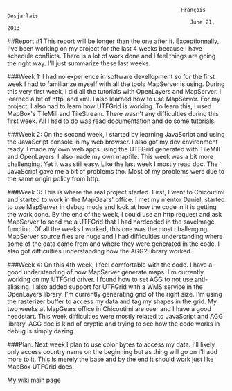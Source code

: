                                                                                                                             
                                                            François Desjarlais                                                     
                                                               June 21, 2013 
##Report #1
This report will be longer than the one after it. Exceptionnally, I've been working on my project for the last 4 weeks because I have schedule conflicts. There is a lot of work done and I feel things are going the right way. I'll just summarize these last weeks.

###Week 1:
I had no experience in software devellopment so for the first week I had to familiarize myself with all the tools MapServer is using. During this very first week, I did all the tutorials with OpenLayers and MapServer. I learned a bit of http, and xml. I also learned how to use MapServer. For my project, I also had to learn how UTFGrid is working. To learn this, I used MapBox's TileMill and TileStream. There wasn't any difficulties during this first week. All I had to do was read documentation and do some tutorials.

###Week 2:
On the second week, I started by learning JavaScript and using the JavaScript console in my web browser. I also got my dev environment ready. I made my own web apps using the UTFGrid generated with TileMill and OpenLayers. I also made my own mapfile. This week was a bit more challenging. Yet it was still easy. Like the last week I mostly read doc. The JavaScript gave me a bit of problems tho. Most of my problems were due to the same origin policy from http.

###Week 3:
This is where the real project started. First, I went to Chicoutimi and started to work in the MapGears' office. I met my mentor Daniel, started to use MapServer in debug mode and look at how the code in it is getting the work done. By the end of the week, I could use an http request and ask MapServer to send me a UTFGrid that I had hardcoded in the saveImage function. Of all the weeks I worked, this one was the most challenging. MapServer source files are huge and I had difficulties understanding where some of the data came from and where they were generated in the code. I also got difficulties understanding how the AGG2 library worked.

###Week 4:
On this 4th week, I feel comfortable with the code. I have a good understanding of how MapServer generate maps. I'm currently working on my UTFGrid driver. I found how to set AGG to not use anti-aliasing. I also added support for UTFGrid with a WMS service in the OpenLayers library. I'm currently generating grid of the right size. I'm using the rasterizer buffer to access my data and tag my shapes in the grid. My two weeks at MapGears office in Chicoutimi are over and I have a good headstart. This week difficulties were mostly related to JavaScript and AGG library. AGG doc is kind of cryptic and trying to see how the code works in debug is simply dazing.

###Plan:
Next week I plan to use color bytes to access my data. I'll likely only access country name on the beginning but as thing will go on I'll add more to it. This is merely the base and by the end it should work just like MapBox UTFGrid does.

[My wiki main page](GSoC-UTF-Grid-implementation)